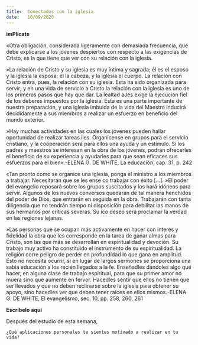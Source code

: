 ```yaml
---
title:  Conectados con la iglesia
date:   10/09/2020
---
```


**imPlícate**

«Otra obligación, considerada ligeramente con demasiada frecuencia, que debe explicarse a los jóvenes despiertos con respecto a las exigencias de Cristo, es la que tiene que ver con su relación con la iglesia.

»La relación de Cristo y su iglesia es muy íntima y sagrada; él es el esposo y la iglesia la esposa; él la cabeza, y la iglesia el cuerpo. La relación con Cristo entra, pues, la relación con su iglesia. Esta ha sido organizada para servir; y en una vida de servicio a Cristo la relación con la iglesia es uno de los primeros pasos que hay que dar. La lealtad aJes exige la ejecución fiel de los deberes impuestos por la iglesia. Esta es una parte importante de nuestra preparación, y una iglesia imbuida de la vida del Maestro inducirá decididamente a sus miembros a realizar un esfuerzo en beneficio del mundo exterior.

»Hay muchas actividades en las cuales los jóvenes pueden hallar oportunidad de realizar tareas iles. Organícense en grupos para el servicio cristiano, y la cooperación será para ellos una ayuda y un estímulo. Si los padres y maestros se interesan en la obra de los jóvenes, podrán ofrecerles el beneficio de su experiencia y ayudarles para que sean eficaces sus esfuerzos para el bien».-ELENA G. DE WHITE, La educación, cap. 31, p. 242

«Tan pronto como se organice una iglesia, ponga el ministro a los miembros a trabajar. Necesitarán que se les ense co trabajar con éxito [...]. »El poder del evangelio reposará sobre los grupos suscitados y los hará idóneos para servir. Algunos de los nuevos conversos quedarán de tal manera henchidos del poder de Dios, que entrarán en seguida en la obra. Trabajarán con tanta diligencia que no tendrán tiempo ni disposición para debilitar las manos de sus hermanos por críticas severas. Su ico deseo será proclamar la verdad en las regiones lejanas.

»Las personas que se ocupan más activamente en hacer con interés y fidelidad la obra que les corresponde en la tarea de ganar almas para Cristo, son las que más se desarrollan en espiritualidad y devoción. Su trabajo muy activo ha constituido el instrumento de su espiritualidad. La religión corre peligro de perder en profundidad lo que gana en amplitud. Esto no necesita ocurrir, si en lugar de largos sermones se proporciona una sabia educación a los recién llegados a la fe. Enseñadles dándoles algo que hacer, en alguna clase de trabajo espiritual, para que su primer amor no muera sino que aumente en fervor. Hacedles sentir que ellos no tienen que ser llevados y que no deben reclinarse sobre la iglesia para obtener su apoyo, sino hacedles ver que deben tener raíces en ellos mismos.-ELENA G. DE WHITE, El evangelismo, sec. 10, pp. 258, 260, 261

**Escríbelo aquí**

Después del estudio de esta semana,

`¿Qué aplicaciones personales te sientes motivado a realizar en tu vida?`

